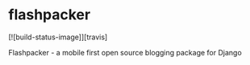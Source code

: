 flashpacker
===========

[![build-status-image]][travis]

Flashpacker - a mobile first open source blogging package for Django
